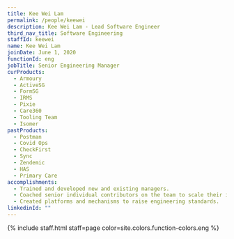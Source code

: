 ```yaml
---
title: Kee Wei Lam
permalink: /people/keewei
description: Kee Wei Lam - Lead Software Engineer
third_nav_title: Software Engineering
staffId: keewei
name: Kee Wei Lam
joinDate: June 1, 2020
functionId: eng
jobTitle: Senior Engineering Manager
curProducts:
  - Armoury
  - ActiveSG
  - FormSG
  - IRMS
  - Pixie
  - Care360
  - Tooling Team
  - Isomer
pastProducts:
  - Postman
  - Covid Ops
  - CheckFirst
  - Sync
  - Zendemic
  - HAS
  - Primary Care
accomplishments:
  - Trained and developed new and existing managers.
  - Coached senior individual contributors on the team to scale their impact.
  - Created platforms and mechanisms to raise engineering standards.
linkedinId: ""
---
```


{% include staff.html staff=page color=site.colors.function-colors.eng %}
